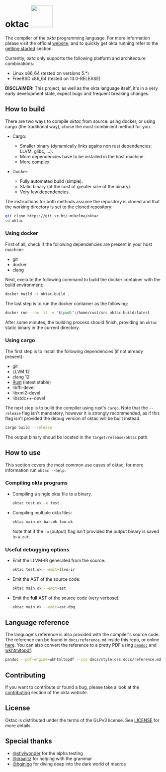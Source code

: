 <h1>oktac  <img src='https://git.sr.ht/~mikelma/oktac/blob/main/assets/okta-ottis.png' width='70'></h1>

The compiler of the *okta* programming language. For more information
please visit the official [website](https://okta-lang.org), and to quickly get 
okta running refer to the [getting started](https://okta-lang.org/docs/getting-started/) 
section.

Currently, *okta* only supports the following platform and architecture combinations:

* Linux x86_64 (tested on versions 5.\*)
* FreeBSD x86_64 (tested on 13.0-RELEASE)

**DISCLAIMER:** This project, as well as the okta language itself, it's in a very 
early development state, expect bugs and frequent breaking changes.

## How to build

There are two ways to compile *oktac* from source: using docker, or using 
cargo (the traditional way), chose the most combinient method for you.

* Cargo:
    - Smaller binary (dynamically links agains non rust dependencies: LLVM, glibc, ...).
    - More dependencies have to be installed in the host machine.
    - More complex.

* Docker:
    - Fully automated build (simple).
    - Static binary (at the cost of greater size of the binary).
    - Very few dependencies. 

The instructions for both methods assume the repository is cloned and that 
the working directory is set to the cloned repository:

```bash
git clone https://git.sr.ht/~mikelma/oktac
cd oktac
```

### Using docker

First of all, check if the following dependencies are present in your host machine:

* git
* docker
* clang

Next, execute the following command to build the docker container with the build environment:

```bash
docker build -t oktac-build .
```

The last step is to run the docker container as the following:

```bash
docker run --rm -it -v "$(pwd)":/home/rust/src oktac-build:latest
```

After some minutes, the building process should finish, providing an `oktac` static binary 
in the current directory.

### Using cargo

The first step is to install the following dependencies (if not already present):

* git
* LLVM 12
* clang 12
* [Rust](https://www.rust-lang.org/tools/install) (latest stable)
* libffi-devel
* libxml2-devel
* libstdc++-devel

The next step is to build the compiler using rust's `cargo`. Note that 
the `--release` flag isn't mandatory, however it is strongly recommended, 
as if this flag isn't provided the debug version of oktac will be built instead.

```bash
cargo build --release
```

The output binary shoud be located in the `target/release/oktac` path.

## How to use

This section covers the most common use cases of oktac, for more information 
run `oktac --help`.

### Compiling okta programs 

* Compiling a single okta file to a binary. 
    ```bash
    oktac test.ok -o test
    ```

* Compiling multiple okta files:
    ```bash
    oktac main.ok bar.ok foo.ok
    ```
    
    Note that if the `-o` (output) flag isn't provided the output binary is saved to `a.out`.

### Useful debugging options

* Emit the LLVM-IR generated from the source:
    ```bash
    oktac test.ok --emit=llvm-ir
    ```

* Emit the AST of the source code:
    ```bash
    oktac main.ok --emit=ast
    ```

* Emit the **full** AST of the source code (very verbose):
    ```bash
    oktac main.ok --emit=ast-dbg
    ```

## Language reference

The language's reference is also provided with the compiler's source code.
The reference can be found in `docs/reference.md` inside this repo, or online
[here](https://git.sr.ht/~mikelma/oktac/tree/main/item/docs/reference.md).
You can also convert the reference to a pretty PDF using
[`pandoc`](https://pandoc.org/) and [wkhtmltopdf](https://wkhtmltopdf.org/):

```bash
pandoc --pdf-engine=wkhtmltopdf --css docs/style.css docs/reference.md -o reference.pdf
```

## Contributing

If you want to contribute or found a bug, please take a look at the 
[contributing](https://okta-lang.org/contribute) section of the okta website.

## License

Oktac is distributed under the terms of the GLPv3 license. 
See [LICENSE](https://git.sr.ht/~mikelma/oktac/tree/main/item/LICENSE) for more details.

## Special thanks

* [@stiviwonder](https://github.com/stiviwonder) for the alpha testing
* [@iiraaiitz](https://github.com/iiraaiitz) for helping with the grammar 
* [@hginigo](https://github.com/hginigo) for diving deep into the dark world of macros 
